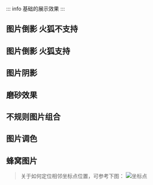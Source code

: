 ::: info
基础的展示效果
:::

## 图片倒影 火狐不支持

<preview path="./components/image1.vue"></preview>

## 图片倒影 火狐支持

<preview path="./components/image2.vue"></preview>

## 图片阴影

<preview path="./components/image3.vue"></preview>

## 磨砂效果

<preview path="./components/image4.vue"></preview>

## 不规则图片组合

<preview path="./components/image5.vue"></preview>

## 图片调色

<preview path="./components/image6.vue"></preview>

## 蜂窝图片

> 关于如何定位相邻坐标点位置，可参考下图：
> ![坐标点](https://file.wangzevw.com/images/WX20241008-165721.6pnhoygy1f.webp)

<preview path="./components/image7.vue"></preview>
